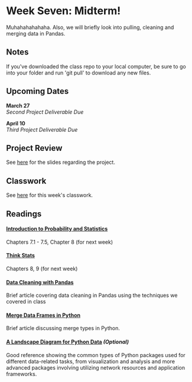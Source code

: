 # Week Seven: Midterm!

Muhahahahahaha. Also, we will briefly look into pulling, cleaning and merging data in Pandas.

## Notes

If you've downloaded the class repo to your local computer, be sure to go into your folder and run 'git pull' to download any new files.

## Upcoming Dates  
**March 27**  
*Second Project Deliverable Due*

**April 10**  
*Third Project Deliverable Due*

## Project Review

See [here](https://github.com/CSC217/spring_2019/blob/master/week07-midterm/Project_Update.pdf) for the slides regarding the project.

## Classwork

See [here](https://github.com/CSC217/spring_2019/blob/master/week07-midterm/Pandas_Wrangling.ipynb) for this week's classwork.

## Readings

#### [Introduction to Probability and Statistics](http://www.r-5.org/files/books/computers/algo-list/statistics/Sheldon_Ross-Introduction_to_Probability_and_Statistics-EN.pdf)  
Chapters 7.1 - 7.5, Chapter 8 (for next week)

#### [Think Stats](http://greenteapress.com/thinkstats2/thinkstats2.pdf)  
Chapters 8, 9 (for next week)

#### [Data Cleaning with Pandas](http://www.developintelligence.com/blog/2017/08/data-cleaning-pandas-python/)

Brief article covering data cleaning in Pandas using the techniques we covered in class

#### [Merge Data Frames in Python](http://www.datasciencemadesimple.com/join-merge-data-frames-pandas-python/)

Brief article discussing merge types in Python.

#### [A Landscape Diagram for Python Data](https://community.ibm.com/community/user/datascience/blogs/paco-nathan/2019/03/12/a-landscape-diagram-for-python-data) *(Optional)*

Good reference showing the common types of Python packages used for different data-related tasks, from visualization and analysis and more advanced packages involving utilizing network resources and application frameworks.

